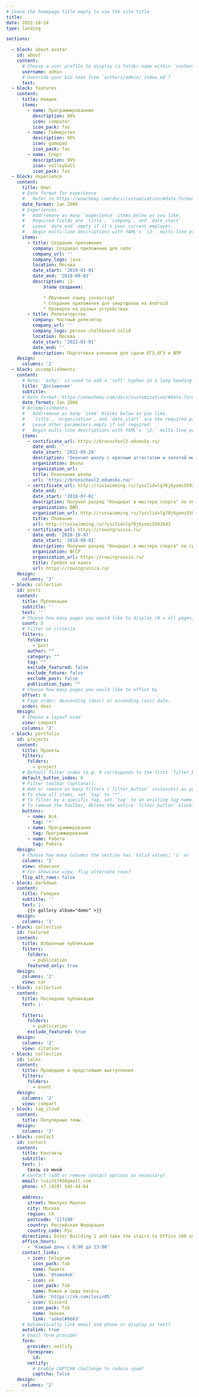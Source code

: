 ```yaml
---
# Leave the homepage title empty to use the site title
title:
date: 2022-10-24
type: landing

sections:

  - block: about.avatar
    id: about
    content:
      # Choose a user profile to display (a folder name within `content/authors/`)
      username: admin
      # Override your bio text from `authors/admin/_index.md`?
      text:
  - block: features
    content:
      title: Навыки
      items:
        - name: Программированние
          description: 80%
          icon: computer
          icon_pack: fas
        - name: Геймерство
          description: 80%
          icon: gamepad
          icon_pack: fas
        - name: Спорт
          description: 99%
          icon: volleyball
          icon_pack: fas
  - block: experience
    content:
      title: Опыт
      # Date format for experience
      #   Refer to https://wowchemy.com/docs/customization/#date-format
      date_format: Jan 2006
      # Experiences.
      #   Add/remove as many `experience` items below as you like.
      #   Required fields are `title`, `company`, and `date_start`.
      #   Leave `date_end` empty if it's your current employer.
      #   Begin multi-line descriptions with YAML's `|2-` multi-line prefix.
      items:
        - title: Cоздание приложения
          company: Создавал приложение для себя
          company_url: ''
          company_logo: java
          location: Москва
          date_start: '2019-01-01'
          date_end: '2019-09-01'
          description: |2-
              Этапы создания:

              * Обучение языку javascript
              * Создание приложения для смартфонов на Android 
              * Проверка на разных устройствах
        - title: Репетиторство
          company: Частный репетитор
          company_url: ''
          company_logo: person-chalkboard-solid
          location: Москва
          date_start: '2022-01-01'
          date_end: ''
          description: Подготовка учеников для сдачи ЕГЭ,ОГЭ и ВПР
    design:
      columns: '2'
  - block: accomplishments
    content:
      # Note: `&shy;` is used to add a 'soft' hyphen in a long heading.
      title: 'Достижения'
      subtitle:
      # Date format: https://wowchemy.com/docs/customization/#date-format
      date_format: Jan 2006
      # Accomplishments.
      #   Add/remove as many `item` blocks below as you like.
      #   `title`, `organization`, and `date_start` are the required parameters.
      #   Leave other parameters empty if not required.
      #   Begin multi-line descriptions with YAML's `|2-` multi-line prefix.
      items:
        - certificate_url: https://bronschool2.edumsko.ru/
          date_end: ''
          date_start: '2022-05-29'
          description: 'Окончил школу с красным аттестатом и золотой медалью'
          organization: Школа
          organization_url:
          title: Окончание школы
          url: 'https://bronschool2.edumsko.ru/'
        - certificate_url: http://russwimming.ru/?ysclid=lg70j6yomz5502642
          date_end: ''
          date_start: '2018-07-01'
          description: Получил разряд "Кондидат в мастера спорта" по плаванию
          organization: ВФП
          organization_url: http://russwimming.ru/?ysclid=lg70j6yomz5502642
          title: Плавание
          url: http://russwimming.ru/?ysclid=lg70j6yomz5502642
        - certificate_url: https://rowingrussia.ru/
          date_end: '2020-10-07'
          date_start: '2018-09-01'
          description: Получил разряд "Кондидат в мастера спорта" по гребле каноэ
          organization: ФГСР
          organization_url: https://rowingrussia.ru/
          title: Гребля на каноэ
          url: https://rowingrussia.ru/
    design:
      columns: '2'
  - block: collection
    id: posts
    content:
      title: Публикации
      subtitle: ''
      text: ''
      # Choose how many pages you would like to display (0 = all pages)
      count: 5
      # Filter on criteria
      filters:
        folders:
          - post
        author: ""
        category: ""
        tag: ""
        exclude_featured: false
        exclude_future: false
        exclude_past: false
        publication_type: ""
      # Choose how many pages you would like to offset by
      offset: 0
      # Page order: descending (desc) or ascending (asc) date.
      order: desc
    design:
      # Choose a layout view
      view: compact
      columns: '2'
  - block: portfolio
    id: projects
    content:
      title: Проекты
      filters:
        folders:
          - project
      # Default filter index (e.g. 0 corresponds to the first `filter_button` instance below).
      default_button_index: 0
      # Filter toolbar (optional).
      # Add or remove as many filters (`filter_button` instances) as you like.
      # To show all items, set `tag` to "*".
      # To filter by a specific tag, set `tag` to an existing tag name.
      # To remove the toolbar, delete the entire `filter_button` block.
      buttons:
        - name: Всё
          tag: '*'
        - name: Программирование
          tag: Программирование
        - name: Работа
          tag: Работа
    design:
      # Choose how many columns the section has. Valid values: '1' or '2'.
      columns: '1'
      view: showcase
      # For Showcase view, flip alternate rows?
      flip_alt_rows: false
  - block: markdown
    content:
      title: Галерея
      subtitle: ''
      text: |-
        {{< gallery album="demo" >}}
    design:
      columns: '1'
  - block: collection
    id: featured
    content:
      title: Избранные публикации 
      filters:
        folders:
          - publication
        featured_only: true
    design:
      columns: '2'
      view: car
  - block: collection
    content:
      title: Последние публикации
      text: |-
        
      filters:
        folders:
          - publication
        exclude_featured: true
    design:
      columns: '2'
      view: citation
  - block: collection
    id: talks
    content:
      title: Прошедшие и предстоящие выступления
      filters:
        folders:
          - event
    design:
      columns: '2'
      view: compact
  - block: tag_cloud
    content:
      title: Популярные темы
    design:
      columns: '2'
  - block: contact
    id: contact
    content:
      title: Контакты
      subtitle:
      text: |-
        Связь со мной
      # Contact (add or remove contact options as necessary)
      email: lusin5745@gmail.com
      phone: +7 (929) 545-34-64
      
      address:
        street: Миклухо-Маклая
        city: Москва
        region: CA
        postcode: '117198'
        country: Российская Федерация
        country_code: Рус
      directions: Enter Building 1 and take the stairs to Office 200 on Floor 2
      office_hours:
        - 'Каждый день с 8:00 до 23:00'
      contact_links:
        - icon: telegram
          icon_pack: fab
          name: Пишите
          link: '@temo4ek'
        - icon: vk
          icon_pack: fab
          name: Можно и сюда писать
          link: 'https://vk.com/lusin05'
        - icon: discord
          icon_pack: fab
          name: Звонок
          link: 'sokol#6663'
      # Automatically link email and phone or display as text?
      autolink: true
      # Email form provider
      form:
        provider: netlify
        formspree:
          id:
        netlify:
          # Enable CAPTCHA challenge to reduce spam?
          captcha: false
    design:
      columns: '2'
---
```


